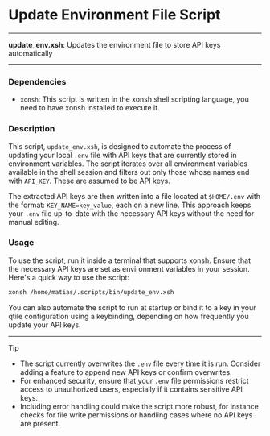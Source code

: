 # Update Environment File Script

---

**update_env.xsh**: Updates the environment file to store API keys automatically

---

### Dependencies

- `xonsh`: This script is written in the xonsh shell scripting language, you need to have xonsh installed to execute it.

### Description

This script, `update_env.xsh`, is designed to automate the process of updating your local `.env` file with API keys that are currently stored in environment variables. The script iterates over all environment variables available in the shell session and filters out only those whose names end with `API_KEY`. These are assumed to be API keys. 

The extracted API keys are then written into a file located at `$HOME/.env` with the format: `KEY_NAME=key_value`, each on a new line. This approach keeps your `.env` file up-to-date with the necessary API keys without the need for manual editing.

### Usage

To use the script, run it inside a terminal that supports xonsh. Ensure that the necessary API keys are set as environment variables in your session. Here's a quick way to use the script:

```bash
xonsh /home/matias/.scripts/bin/update_env.xsh
```

You can also automate the script to run at startup or bind it to a key in your qtile configuration using a keybinding, depending on how frequently you update your API keys.

---

> [!TIP]
> - The script currently overwrites the `.env` file every time it is run. Consider adding a feature to append new API keys or confirm overwrites.
> - For enhanced security, ensure that your `.env` file permissions restrict access to unauthorized users, especially if it contains sensitive API keys.
> - Including error handling could make the script more robust, for instance checks for file write permissions or handling cases where no API keys are present.